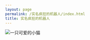 ```yaml
---
layout: page
permalink: /实名疯狂的机器人/index.html
title: 实名疯狂的机器人
---
```

![一只可爱的小猫](https://zju-robotics.github.io/images/hanlin.jpg "小猫咪")

